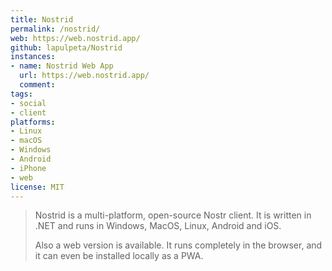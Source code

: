 ```yaml
---
title: Nostrid
permalink: /nostrid/
web: https://web.nostrid.app/
github: lapulpeta/Nostrid
instances:
- name: Nostrid Web App 
  url: https://web.nostrid.app/
  comment: 
tags:
- social
- client
platforms:
- Linux
- macOS
- Windows
- Android
- iPhone 
- web
license: MIT
---
```


> Nostrid is a multi-platform, open-source Nostr client. It is written in .NET and runs in Windows, MacOS, Linux, Android and iOS.
>
> Also a web version is available. It runs completely in the browser, and it can even be installed locally as a PWA.

